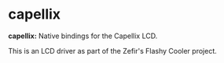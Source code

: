 # capellix

**capellix:** Native bindings for the Capellix LCD.

This is an LCD driver as part of the Zefir's Flashy Cooler project.
